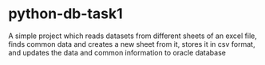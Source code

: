 # python-db-task1
A simple project which reads datasets from different sheets of an excel file, finds common data and creates a new sheet from it, stores it in csv format, and updates the data and common information to oracle database
